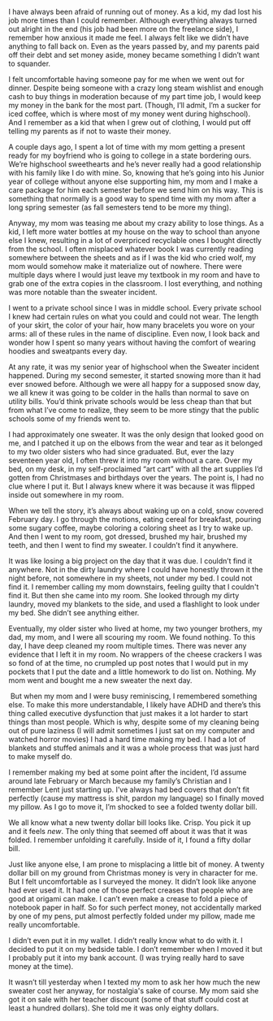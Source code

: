 I have always been afraid of running out of money. As a kid, my dad lost his job more times than I could remember. Although everything always turned out alright in the end (his job had been more on the freelance side), I remember how anxious it made me feel. I always felt like we didn’t have anything to fall back on. Even as the years passed by, and my parents paid off their debt and set money aside, money became something I didn’t want to squander. 

I felt uncomfortable having someone pay for me when we went out for dinner. Despite being someone with a crazy long steam wishlist and enough cash to buy things in moderation because of my part time job, I would keep my money in the bank for the most part. (Though, I’ll admit, I’m a sucker for iced coffee, which is where most of my money went during highschool). And I remember as a kid that when I grew out of clothing, I would put off telling my parents as if not to waste their money.

A couple days ago, I spent a lot of time with my mom getting a present ready for my boyfriend who is going to college in a state bordering ours. We’re highschool sweethearts and he’s never really had a good relationship with his family like I do with mine. So, knowing that he’s going into his Junior year of college without anyone else supporting him, my mom and I make a care package for him each semester before we send him on his way. This is something that normally is a good way to spend time with my mom after a long spring semester (as fall semesters tend to be more my thing).

Anyway, my mom was teasing me about my crazy ability to lose things. As a kid, I left more water bottles at my house on the way to school than anyone else I knew, resulting in a lot of overpriced recyclable ones I bought directly from the school. I often misplaced whatever book I was currently reading somewhere between the sheets and as if I was the kid who cried wolf, my mom would somehow make it materialize out of nowhere. There were multiple days where I would just leave my textbook in my room and have to grab one of the extra copies in the classroom. I lost everything, and nothing was more notable than the sweater incident.

I went to a private school since I was in middle school. Every private school I knew had certain rules on what you could and could not wear. The length of your skirt, the color of your hair, how many bracelets you wore on your arms: all of these rules in the name of discipline. Even now, I look back and wonder how I spent so many years without having the comfort of wearing hoodies and sweatpants every day. 

At any rate, it was my senior year of highschool when the Sweater incident happened. During my second semester, it started snowing more than it had ever snowed before. Although we were all happy for a supposed snow day, we all knew it was going to be colder in the halls than normal to save on utility bills. You’d think private schools would be less cheap than that but from what I’ve come to realize, they seem to be more stingy that the public schools some of my friends went to.

I had approximately one sweater. It was the only design that looked good on me, and I patched it up on the elbows from the wear and tear as it belonged to my two older sisters who had since graduated. But, ever the lazy seventeen year old, I often threw it into my room without a care. Over my bed, on my desk, in my self-proclaimed “art cart” with all the art supplies I’d gotten from Christmases and birthdays over the years. The point is, I had no clue where I put it. But I always knew where it was because it was flipped inside out somewhere in my room.

When we tell the story, it’s always about waking up on a cold, snow covered February day. I go through the motions, eating cereal for breakfast, pouring some sugary coffee, maybe coloring a coloring sheet as I try to wake up. And then I went to my room, got dressed, brushed my hair, brushed my teeth, and then I went to find my sweater. I couldn’t find it anywhere.

It was like losing a big project on the day that it was due. I couldn’t find it anywhere. Not in the dirty laundry where I could have honestly thrown it the night before, not somewhere in my sheets, not under my bed. I could not find it. I remember calling my mom downstairs, feeling guilty that I couldn't find it. But then she came into my room. She looked through my dirty laundry, moved my blankets to the side, and used a flashlight to look under my bed. She didn’t see anything either. 

Eventually, my older sister who lived at home, my two younger brothers, my dad, my mom, and I were all scouring my room. We found nothing. To this day, I have deep cleaned my room multiple times. There was never any evidence that I left it in my room. No wrappers of the cheese crackers I was so fond of at the time, no crumpled up post notes that I would put in my pockets that I put the date and a little homework to do list on. Nothing. My mom went and bought me a new sweater the next day.

 But when my mom and I were busy reminiscing, I remembered something else. To make this more understandable, I likely have ADHD and there’s this thing called executive dysfunction that just makes it a lot harder to start things than most people. Which is why, despite some of my cleaning being out of pure laziness (I will admit sometimes I just sat on my computer and watched horror movies) I had a hard time making my bed. I had a lot of blankets and stuffed animals and it was a whole process that was just hard to make myself do. 

I remember making my bed at some point after the incident, I’d assume around late February or March because my family’s Christian and I remember Lent just starting up. I’ve always had bed covers that don’t fit perfectly (cause my mattress is shit, pardon my language) so I finally moved my pillow. As I go to move it, I’m shocked to see a folded twenty dollar bill.

We all know what a new twenty dollar bill looks like. Crisp. You pick it up and it feels *new*. The only thing that seemed off about it was that it was folded. I remember unfolding it carefully. Inside of it, I found a fifty dollar bill.

Just like anyone else, I am prone to misplacing a little bit of money. A twenty dollar bill on my ground from Christmas money is very in character for me. But I felt uncomfortable as I surveyed the money. It didn’t look like anyone had ever used it. It had one of those perfect creases that people who are good at origami can make. I can’t even make a crease to fold a piece of notebook paper in half. So for such perfect money, not accidentally marked by one of my pens, put almost perfectly folded under my pillow, made me really uncomfortable.

I didn’t even put it in my wallet. I didn’t really know what to do with it. I decided to put it on my bedside table. I don’t remember when I moved it but I probably put it into my bank account. (I was trying really hard to save money at the time).

It wasn’t till yesterday when I texted my mom to ask her how much the new sweater cost her anyway, for nostalgia's sake of course. My mom said she got it on sale with her teacher discount (some of that stuff could cost at least a hundred dollars). She told me it was only eighty dollars.

  

